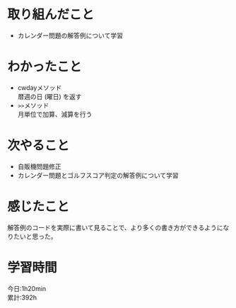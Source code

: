 # 取り組んだこと       
- カレンダー問題の解答例について学習
# わかったこと
- cwdayメソッド  
  暦週の日 (曜日) を返す  
- `>>`メソッド  
  月単位で加算、減算を行う  
# 次やること  
- 自販機問題修正
- カレンダー問題とゴルフスコア判定の解答例について学習
# 感じたこと
解答例のコードを実際に書いて見ることで、より多くの書き方ができるようになりたいと思った。
# 学習時間  
今日:1h20min  
累計:392h
